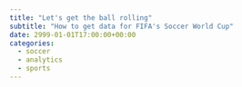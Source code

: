 ```yaml
---
title: "Let's get the ball rolling"
subtitle: "How to get data for FIFA's Soccer World Cup"
date: 2999-01-01T17:00:00+00:00
categories: 
  - soccer
  - analytics
  - sports
---
```

